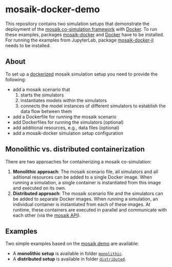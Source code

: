 # mosaik-docker-demo

This repository contains two simulation setups that demonstrate the deployment of the [mosaik co-simulation framework](https://mosaik.offis.de/) with [Docker](https://docs.docker.com/).
To run these examples, packages [mosaik-docker](https://mosaik-docker.readthedocs.io/en/latest/installation.html) and [Docker](https://docs.docker.com/get-docker/) have to be installed.
For running the examples from JupyterLab, package [mosaik-docker-jl](https://mosaik-docker.readthedocs.io/projects/jupyter/en/latest/installation.html) needs to be installed.

## About

To set up a [dockerized](https://www.docker.com/resources/what-container) mosaik simulation setup you need to provide the following:

 * add a mosaik scenario that
   1. starts the simulators
   2. instantiates models within the simulators
   3. connects the model instances of different simulators to establish the data flow between them
 * add a Dockerfile for running the mosaik scenario
 * add Dockerfiles for running the simulators (optional)
 * add additional resources, e.g., data files (optional)
 * add a mosaik-docker simulation setup configuration

## Monolithic vs. distributed containerization
 
There are two approaches for containerizing a mosaik co-simulation:

 1. **Monolithic approach**: 
   The mosaik scenario file, all simulators and all aditional resources can be added to a single Docker image.
   When running a simulation, a single container is instantiated from this image and executed on its own.
 2. **Distributed approach**: 
   The mosaik scenario file and the simulators can be added to separate Docker images.
   When running a simulation, an individual container is instantiated from each of these images.
   At runtime, these containers are executed in parallel and communicate with each other (via the [mosaik API](https://mosaik.readthedocs.io/en/latest/mosaik-api)).

## Examples

Two simple examples based on the [mosaik demo](https://gitlab.com/mosaik/mosaik-demo) are available:

 * A **monolithic setup** is available in folder [`monolithic`](./monolithic).
 * A **distributed setup** is available in folder [`distributed`](./distributed).
